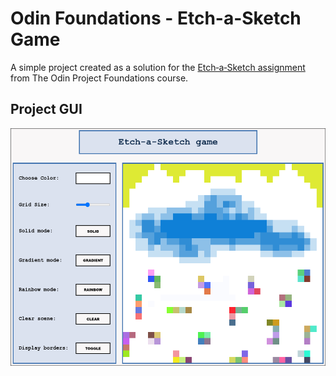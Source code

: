 # Odin Foundations - Etch-a-Sketch Game

A simple project created as a solution for the [Etch‑a‑Sketch assignment](https://www.theodinproject.com/lessons/foundations-etch-a-sketch) from The Odin Project Foundations course.

## Project GUI

![Project GUI](./images/project-gui.png)